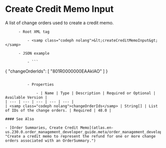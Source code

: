 # Create Credit Memo Input

A list of change orders used to create a credit
    memo.

          - Root XML tag

              - <samp class="codeph nolang">&lt;createCreditMemoInput&gt;</samp>

          - JSON example

              - ```
{
  "changeOrderIds": [
    "801R0000000EAAkIAO"
  ]
}
```

          - Properties

              - | Name | Type | Description | Required or Optional | Available Version |
| --- | --- | --- | --- | --- |
| <samp class="codeph nolang">changeOrderIds</samp> | String[] | List of IDs of the change orders. | Required | 48.0 |

#### See Also

- [Order Summaries, Create Credit Memo](atlas.en-us.230.0.order_management_developer_guide.meta/order_management_developer_guide/connect_resources_sfom_order_summaries_create_credit_memo.htm "Create a credit memo to represent the refund for one or more change orders associated with an OrderSummary.")